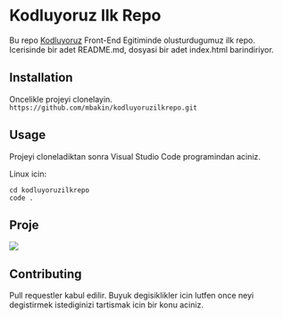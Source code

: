 # Kodluyoruz Ilk Repo

Bu repo [Kodluyoruz](https://www.kodluyoruz.org/) Front-End Egitiminde olusturdugumuz ilk repo. Icerisinde bir adet README.md, dosyasi bir adet index.html barindiriyor.

## Installation

Oncelikle projeyi clonelayin.
`https://github.com/mbakin/kodluyoruzilkrepo.git`

## Usage

Projeyi cloneladiktan sonra Visual Studio Code programindan aciniz.

Linux icin:
```
cd kodluyoruzilkrepo
code .
```

## Proje
![](https://r.resimlink.com/BqGm.png)
## Contributing 

Pull requestler kabul edilir. Buyuk degisiklikler icin lutfen once neyi degistirmek istediginizi tartismak icin bir konu aciniz.